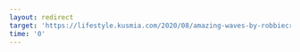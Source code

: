 ```yaml
--- 
layout: redirect 
target: 'https://lifestyle.kusmia.com/2020/08/amazing-waves-by-robbiecrawford-gopro.html#?o=2ef1bae8d4bf6805ee6b1803e83e69f3ba3587dc9f4543244f6066a929489a626b83be6f03647a345fd1b0ef6d15a49941f112d7eb6e057f' 
time: '0' 
---
```

